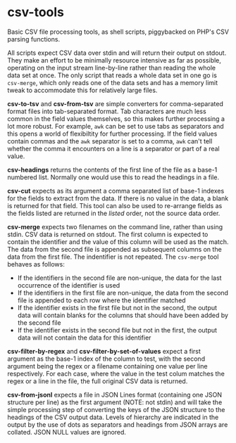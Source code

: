 # csv-tools
Basic CSV file processing tools, as shell scripts, piggybacked on PHP's CSV
parsing functions.

All scripts expect CSV data over stdin and will return their output on stdout.
They make an effort to be minimally resource intensive as far as possible,
operating on the input stream line-by-line rather than reading the whole data
set at once. The only script that reads a whole data set in one go is
`csv-merge`, which only reads one of the data sets and has a memory limit tweak
to accommodate this for relatively large files.

**csv-to-tsv** and **csv-from-tsv** are simple converters for comma-separated
format files into tab-separated format. Tab characters are much less common in
the field values themselves, so this makes further processing a lot more
robust. For example, `awk` can be set to use tabs as separators and this opens
a world of flexibiltity for further processing. If the field values contain
commas and the `awk` separator is set to a comma, `awk` can't tell whether the
comma it encounters on a line is a separator or part of a real value.

**csv-headings** returns the contents of the first line of the file as a base-1
numbered list. Normally one would use this to read the headings in a file.

**csv-cut** expects as its argument a comma separated list of base-1 indexes
for the fields to extract from the data. If there is no value in the data, a
blank is returned for that field. This tool can also be used to re-arrange
fields as the fields listed are returned in the *listed* order, not the source
data order.

**csv-merge** expects two filenames on the command line, rather than using
stdin. CSV data is returned on stdout. The first column is expected to contain
the identifier and the value of this column will be used as the match. The data
from the second file is appended as subsequent columns on the data from the
first file. The indentifier is not repeated. The `csv-merge` tool behaves as
follows:

- If the identifiers in the second file are non-unique, the data for the last
  occurrence of the identifier is used
- If the identifiers in the first file are non-unique, the data from the second
  file is appended to each row where the identifier matched
- If the identifier exists in the first file but not in the second, the output
  data will contain blanks for the columns that should have been added by the
  second file
- If the identifier exists in the second file but not in the first, the output
  data will not contain the data for this identifier

**csv-filter-by-regex** and **csv-filter-by-set-of-values** expect a first
argument as the base-1 index of the column to test, with the second argument
being the regex or a filename containing one value per line respectively. For
each case, where the value in the test colum matches the regex or a line in the
file, the full original CSV data is returned.

**csv-from-jsonl** expects a file in JSON Lines format (containing one JSON
structure per line) as the first argument (NOTE: not stdin) and will take the
simple processing step of converting the keys of the JSON structure to the
headings of the CSV output data. Levels of hierarchy are indicated in the
output by the use of dots as separators and headings from JSON arrays are
collated. JSON NULL values are ignored.
